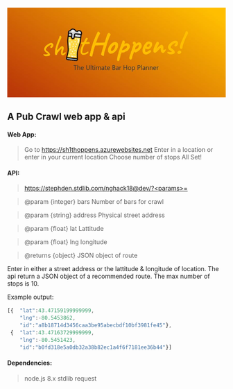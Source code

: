 ![logo](Capture.JPG)
## A Pub Crawl web app & api

#### Web App:
>Go to https://sh1thoppens.azurewebsites.net
>Enter in a location or enter in your current location
>Choose number of stops
>All Set!

#### API:
>https://stephden.stdlib.com/nghack18@dev/?<params>=<values>

>@param {integer} bars Number of bars for crawl

>@param {string} address Physical street address

>@param {float} lat Lattitude

>@param {float} lng longitude


>@returns {object}  JSON object of route

Enter in either a street address or the lattitude & longitude of location. The api return a JSON object
of a recommended route. The max number of stops is 10.

Example output:
```javascript
[{  "lat":43.47159199999999,
    "lng":-80.5453862,
    "id":"a8b18714d3456caa3be95abecbdf10bf3981fe45"},
 {  "lat":43.47163729999999,
    "lng":-80.5451423,
    "id":"b0fd318e5a0db32a38b82ec1a4f6f7181ee36b44"}]
```

#### Dependencies:
>node.js 8.x
>stdlib
>request
